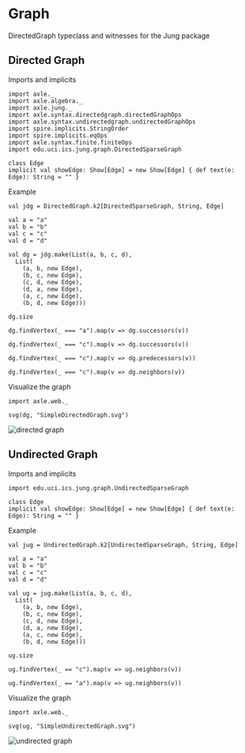 
Graph
=====

DirectedGraph typeclass and witnesses for the Jung package

Directed Graph
--------------

Imports and implicits

```tut:book:silent
import axle._
import axle.algebra._
import axle.jung._
import axle.syntax.directedgraph.directedGraphOps
import axle.syntax.undirectedgraph.undirectedGraphOps
import spire.implicits.StringOrder
import spire.implicits.eqOps
import axle.syntax.finite.finiteOps
import edu.uci.ics.jung.graph.DirectedSparseGraph

class Edge
implicit val showEdge: Show[Edge] = new Show[Edge] { def text(e: Edge): String = "" }
```

Example

```tut:book
val jdg = DirectedGraph.k2[DirectedSparseGraph, String, Edge]

val a = "a"
val b = "b"
val c = "c"
val d = "d"

val dg = jdg.make(List(a, b, c, d),
  List(
    (a, b, new Edge),
    (b, c, new Edge),
    (c, d, new Edge),
    (d, a, new Edge),
    (a, c, new Edge),
    (b, d, new Edge)))
```

```tut:book
dg.size

dg.findVertex(_ === "a").map(v => dg.successors(v))

dg.findVertex(_ === "c").map(v => dg.successors(v))

dg.findVertex(_ === "c").map(v => dg.predecessors(v))

dg.findVertex(_ === "c").map(v => dg.neighbors(v))
```

Visualize the graph

```tut:book
import axle.web._

svg(dg, "SimpleDirectedGraph.svg")
```

![directed graph](../images/SimpleDirectedGraph.svg)

Undirected Graph
----------------

Imports and implicits

```tut:book:silent
import edu.uci.ics.jung.graph.UndirectedSparseGraph

class Edge
implicit val showEdge: Show[Edge] = new Show[Edge] { def text(e: Edge): String = "" }
```

Example

```tut:book
val jug = UndirectedGraph.k2[UndirectedSparseGraph, String, Edge]

val a = "a"
val b = "b"
val c = "c"
val d = "d"

val ug = jug.make(List(a, b, c, d),
  List(
    (a, b, new Edge),
    (b, c, new Edge),
    (c, d, new Edge),
    (d, a, new Edge),
    (a, c, new Edge),
    (b, d, new Edge)))
```

```tut:book
ug.size

ug.findVertex(_ == "c").map(v => ug.neighbors(v))

ug.findVertex(_ == "a").map(v => ug.neighbors(v))
```

Visualize the graph

```tut:book
import axle.web._

svg(ug, "SimpleUndirectedGraph.svg")
```

![undirected graph](../images/SimpleUndirectedGraph.svg)
